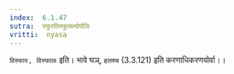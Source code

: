 ```yaml
---
index:  6.1.47
sutra:  स्फुरतिस्फुलत्योर्घञि
vritti:  nyasa
---
```


`विस्फारः, विस्फालः` इति। भावे घञ्, `हलश्च` (3.3.121) इति करणाधिकरणयोर्वा।।

